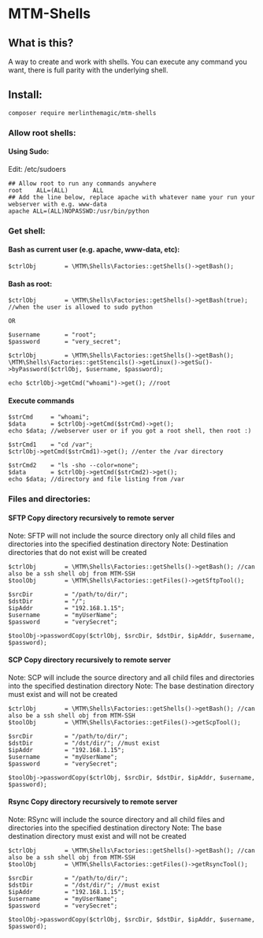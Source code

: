 # MTM-Shells

## What is this?

A way to create and work with shells. You can execute any command you want, there is full parity with the underlying shell.

## Install:

```
composer require merlinthemagic/mtm-shells

```

### Allow root shells:

#### Using Sudo:

Edit: /etc/sudoers

```
## Allow root to run any commands anywhere
root    ALL=(ALL)       ALL
## Add the line below, replace apache with whatever name your run your webserver with e.g. www-data
apache ALL=(ALL)NOPASSWD:/usr/bin/python

```

### Get shell:

#### Bash as current user (e.g. apache, www-data, etc):

```
$ctrlObj		= \MTM\Shells\Factories::getShells()->getBash();
```
	
#### Bash as root:

```
$ctrlObj		= \MTM\Shells\Factories::getShells()->getBash(true); //when the user is allowed to sudo python

OR

$username		= "root";
$password		= "very_secret";

$ctrlObj		= \MTM\Shells\Factories::getShells()->getBash();
\MTM\Shells\Factories::getStencils()->getLinux()->getSu()->byPassword($ctrlObj, $username, $password);

echo $ctrlObj->getCmd("whoami")->get(); //root

```

#### Execute commands
```
$strCmd		= "whoami";
$data		= $ctrlObj->getCmd($strCmd)->get();
echo $data; //webserver user or if you got a root shell, then root :)

$strCmd1	= "cd /var";
$ctrlObj->getCmd($strCmd1)->get(); //enter the /var directory

$strCmd2	= "ls -sho --color=none";
$data		= $ctrlObj->getCmd($strCmd2)->get();
echo $data; //directory and file listing from /var
```

### Files and directories:

#### SFTP Copy directory recursively to remote server

Note: SFTP will not include the source directory only all child files and directories into the specified destination directory
Note: Destination directories that do not exist will be created

```
$ctrlObj		= \MTM\Shells\Factories::getShells()->getBash(); //can also be a ssh shell obj from MTM-SSH
$toolObj		= \MTM\Shells\Factories::getFiles()->getSftpTool();

$srcDir			= "/path/to/dir/";
$dstDir			= "/";
$ipAddr			= "192.168.1.15";
$username		= "myUserName";
$password		= "verySecret";

$toolObj->passwordCopy($ctrlObj, $srcDir, $dstDir, $ipAddr, $username, $password);

```

#### SCP Copy directory recursively to remote server

Note: SCP will include the source directory and all child files and directories into the specified destination directory
Note: The base destination directory must exist and will not be created

```
$ctrlObj		= \MTM\Shells\Factories::getShells()->getBash(); //can also be a ssh shell obj from MTM-SSH
$toolObj		= \MTM\Shells\Factories::getFiles()->getScpTool();

$srcDir			= "/path/to/dir/";
$dstDir			= "/dst/dir/"; //must exist
$ipAddr			= "192.168.1.15";
$username		= "myUserName";
$password		= "verySecret";

$toolObj->passwordCopy($ctrlObj, $srcDir, $dstDir, $ipAddr, $username, $password);

```

#### Rsync Copy directory recursively to remote server

Note: RSync will include the source directory and all child files and directories into the specified destination directory
Note: The base destination directory must exist and will not be created

```
$ctrlObj		= \MTM\Shells\Factories::getShells()->getBash(); //can also be a ssh shell obj from MTM-SSH
$toolObj		= \MTM\Shells\Factories::getFiles()->getRsyncTool();

$srcDir			= "/path/to/dir/";
$dstDir			= "/dst/dir/"; //must exist
$ipAddr			= "192.168.1.15";
$username		= "myUserName";
$password		= "verySecret";

$toolObj->passwordCopy($ctrlObj, $srcDir, $dstDir, $ipAddr, $username, $password);

```
